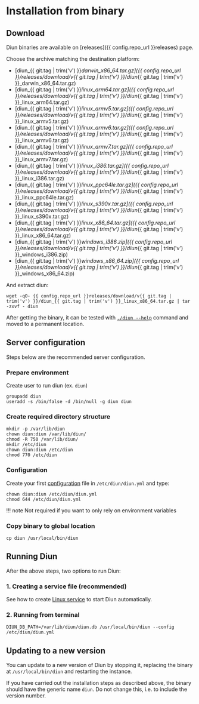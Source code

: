 # Installation from binary

## Download

Diun binaries are available on [releases]({{ config.repo_url }}releases) page.

Choose the archive matching the destination platform:

* [diun_{{ git.tag | trim('v') }}_darwin_x86_64.tar.gz]({{ config.repo_url }}/releases/download/v{{ git.tag | trim('v') }}/diun_{{ git.tag | trim('v') }}_darwin_x86_64.tar.gz)
* [diun_{{ git.tag | trim('v') }}_linux_arm64.tar.gz]({{ config.repo_url }}/releases/download/v{{ git.tag | trim('v') }}/diun_{{ git.tag | trim('v') }}_linux_arm64.tar.gz)
* [diun_{{ git.tag | trim('v') }}_linux_armv5.tar.gz]({{ config.repo_url }}/releases/download/v{{ git.tag | trim('v') }}/diun_{{ git.tag | trim('v') }}_linux_armv5.tar.gz)
* [diun_{{ git.tag | trim('v') }}_linux_armv6.tar.gz]({{ config.repo_url }}/releases/download/v{{ git.tag | trim('v') }}/diun_{{ git.tag | trim('v') }}_linux_armv6.tar.gz)
* [diun_{{ git.tag | trim('v') }}_linux_armv7.tar.gz]({{ config.repo_url }}/releases/download/v{{ git.tag | trim('v') }}/diun_{{ git.tag | trim('v') }}_linux_armv7.tar.gz)
* [diun_{{ git.tag | trim('v') }}_linux_i386.tar.gz]({{ config.repo_url }}/releases/download/v{{ git.tag | trim('v') }}/diun_{{ git.tag | trim('v') }}_linux_i386.tar.gz)
* [diun_{{ git.tag | trim('v') }}_linux_ppc64le.tar.gz]({{ config.repo_url }}/releases/download/v{{ git.tag | trim('v') }}/diun_{{ git.tag | trim('v') }}_linux_ppc64le.tar.gz)
* [diun_{{ git.tag | trim('v') }}_linux_s390x.tar.gz]({{ config.repo_url }}/releases/download/v{{ git.tag | trim('v') }}/diun_{{ git.tag | trim('v') }}_linux_s390x.tar.gz)
* [diun_{{ git.tag | trim('v') }}_linux_x86_64.tar.gz]({{ config.repo_url }}/releases/download/v{{ git.tag | trim('v') }}/diun_{{ git.tag | trim('v') }}_linux_x86_64.tar.gz)
* [diun_{{ git.tag | trim('v') }}_windows_i386.zip]({{ config.repo_url }}/releases/download/v{{ git.tag | trim('v') }}/diun_{{ git.tag | trim('v') }}_windows_i386.zip)
* [diun_{{ git.tag | trim('v') }}_windows_x86_64.zip]({{ config.repo_url }}/releases/download/v{{ git.tag | trim('v') }}/diun_{{ git.tag | trim('v') }}_windows_x86_64.zip)

And extract diun:

```shell
wget -qO- {{ config.repo_url }}releases/download/v{{ git.tag | trim('v') }}/diun_{{ git.tag | trim('v') }}_linux_x86_64.tar.gz | tar -zxvf - diun
```

After getting the binary, it can be tested with [`./diun --help`](../usage/cli.md) command and moved to a permanent location.

## Server configuration

Steps below are the recommended server configuration.

### Prepare environment

Create user to run diun (ex. `diun`)

```shell
groupadd diun
useradd -s /bin/false -d /bin/null -g diun diun
```

### Create required directory structure

```shell
mkdir -p /var/lib/diun
chown diun:diun /var/lib/diun/
chmod -R 750 /var/lib/diun/
mkdir /etc/diun
chown diun:diun /etc/diun
chmod 770 /etc/diun
```

### Configuration

Create your first [configuration](../config/index.md) file in `/etc/diun/diun.yml` and type:

```shell
chown diun:diun /etc/diun/diun.yml
chmod 644 /etc/diun/diun.yml
```

!!! note
    Not required if you want to only rely on environment variables

### Copy binary to global location

```shell
cp diun /usr/local/bin/diun
```

## Running Diun

After the above steps, two options to run Diun:

### 1. Creating a service file (recommended)

See how to create [Linux service](linux-service.md) to start Diun automatically.

### 2. Running from terminal

```shell
DIUN_DB_PATH=/var/lib/diun/diun.db /usr/local/bin/diun --config /etc/diun/diun.yml
```

## Updating to a new version

You can update to a new version of Diun by stopping it, replacing the binary at `/usr/local/bin/diun` and restarting the instance.

If you have carried out the installation steps as described above, the binary should have the generic name `diun`. Do not change this, i.e. to include the version number.
